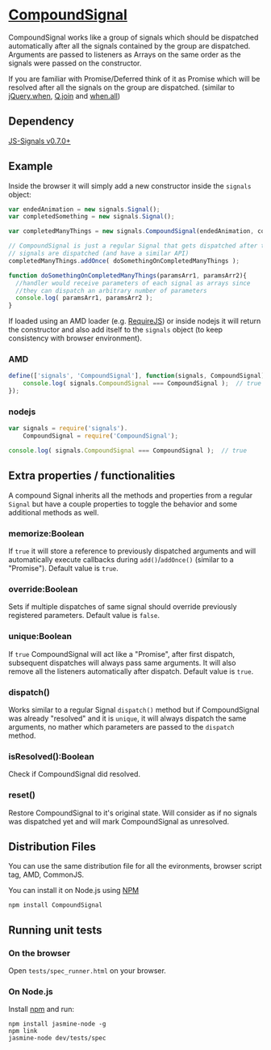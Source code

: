 
# [CompoundSignal](https://github.com/millermedeiros/CompoundSignal/)

CompoundSignal works like a group of signals which should be dispatched
automatically after all the signals contained by the group are dispatched.
Arguments are passed to listeners as Arrays on the same order as the signals
were passed on the constructor.

If you are familiar with Promise/Deferred think of it as Promise which will be
resolved after all the signals on the group are dispatched. (similar to
[jQuery.when](http://api.jquery.com/jQuery.when/),
[Q.join](https://github.com/kriskowal/q) and
[when.all](https://github.com/briancavalier/when.js))


## Dependency

[JS-Signals v0.7.0+](http://millermedeiros.github.com/js-signals/)


## Example

Inside the browser it will simply add a new constructor inside the `signals`
object:

```js
var endedAnimation = new signals.Signal();
var completedSomething = new signals.Signal();

var completedManyThings = new signals.CompoundSignal(endedAnimation, completedSomething);

// CompoundSignal is just a regular Signal that gets dispatched after the other
// signals are dispatched (and have a similar API)
completedManyThings.addOnce( doSomethingOnCompletedManyThings );

function doSomethingOnCompletedManyThings(paramsArr1, paramsArr2){
  //handler would receive parameters of each signal as arrays since
  //they can dispatch an arbitrary number of parameters
  console.log( paramsArr1, paramsArr2 );
}
```

If loaded using an AMD loader (e.g. [RequireJS](http://requirejs.org/)) or
inside nodejs it will return the constructor and also add itself to the
`signals` object (to keep consistency with browser environment).

### AMD

```js
define(['signals', 'CompoundSignal'], function(signals, CompoundSignal){
    console.log( signals.CompoundSignal === CompoundSignal );  // true
});
```

### nodejs

```js
var signals = require('signals').
    CompoundSignal = require('CompoundSignal');

console.log( signals.CompoundSignal === CompoundSignal );  // true
```


## Extra properties / functionalities

A compound Signal inherits all the methods and properties from a regular
`Signal` but have a couple properties to toggle the behavior and some
additional methods as well.


### memorize:Boolean

If `true` it will store a reference to previously dispatched arguments and will
automatically execute callbacks during `add()`/`addOnce()` (similar to
a "Promise"). Default value is `true`.


### override:Boolean

Sets if multiple dispatches of same signal should override previously
registered parameters. Default value is `false`.


### unique:Boolean

If `true` CompoundSignal will act like a "Promise", after first dispatch,
subsequent dispatches will always pass same arguments. It will also remove all
the listeners automatically after dispatch. Default value is `true`.


### dispatch()

Works similar to a regular Signal `dispatch()` method but if CompoundSignal was
already "resolved" and it is `unique`, it will always dispatch the same
arguments, no mather which parameters are passed to the `dispatch` method.


### isResolved():Boolean

Check if CompoundSignal did resolved.


### reset()

Restore CompoundSignal to it's original state. Will consider as if no signals
was dispatched yet and will mark CompoundSignal as unresolved.



## Distribution Files

You can use the same distribution file for all the evironments, browser script
tag, AMD, CommonJS.

You can install it on Node.js using [NPM](http://npmjs.org/)

    npm install CompoundSignal



## Running unit tests

### On the browser

Open `tests/spec_runner.html` on your browser.


### On Node.js

Install [npm](http://npmjs.org) and run:

```
npm install jasmine-node -g
npm link
jasmine-node dev/tests/spec
```
